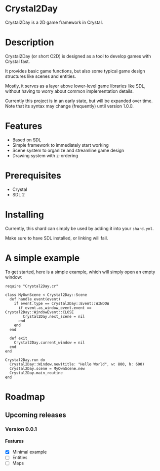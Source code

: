 # Crystal2Day

Crystal2Day is a 2D game framework in Crystal.

# Description

Crystal2Day (or short C2D) is designed as a tool to develop games with Crystal fast.

It provides basic game functions, but also some typical game design structures like
scenes and entities.

Mostly, it serves as a layer above lower-level game libraries like SDL, without
having to worry about common implementation details.

Currently this project is in an early state, but will be expanded over time.
Note that its syntax may change (frequently) until version 1.0.0.

# Features

* Based on SDL
* Simple framework to immediately start working
* Scene system to organize and streamline game design
* Drawing system with z-ordering

# Prerequisites

* Crystal
* SDL 2

# Installing

Currently, this shard can simply be used by adding it into your `shard.yml`.

Make sure to have SDL installed, or linking will fail.

# A simple example

To get started, here is a simple example, which will simply open an empty window:

```crystal
require "Crystal2Day.cr"

class MyOwnScene < Crystal2Day::Scene
  def handle_event(event)
    if event.type == Crystal2Day::Event::WINDOW
      if event.as_window_event.event == Crystal2Day::WindowEvent::CLOSE
        Crystal2Day.next_scene = nil
      end
    end
  end

  def exit
    Crystal2Day.current_window = nil
  end
end

Crystal2Day.run do
  Crystal2Day::Window.new(title: "Hello World", w: 800, h: 600)
  Crystal2Day.scene = MyOwnScene.new
  Crystal2Day.main_routine
end
```

# Roadmap

## Upcoming releases

### Version 0.0.1

#### Features

* [x] Minimal example
* [ ] Entities
* [ ] Maps
